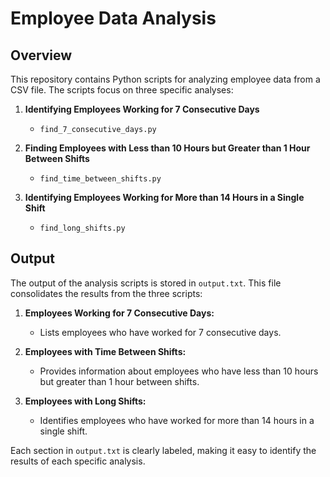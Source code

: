 # Employee Data Analysis

## Overview

This repository contains Python scripts for analyzing employee data from a CSV file. The scripts focus on three specific analyses:

1. **Identifying Employees Working for 7 Consecutive Days**
   - `find_7_consecutive_days.py`

2. **Finding Employees with Less than 10 Hours but Greater than 1 Hour Between Shifts**
   - `find_time_between_shifts.py`

3. **Identifying Employees Working for More than 14 Hours in a Single Shift**
   - `find_long_shifts.py`

## Output

The output of the analysis scripts is stored in `output.txt`. This file consolidates the results from the three scripts:

1. **Employees Working for 7 Consecutive Days:**
   - Lists employees who have worked for 7 consecutive days.

2. **Employees with Time Between Shifts:**
   - Provides information about employees who have less than 10 hours but greater than 1 hour between shifts.

3. **Employees with Long Shifts:**
   - Identifies employees who have worked for more than 14 hours in a single shift.

Each section in `output.txt` is clearly labeled, making it easy to identify the results of each specific analysis.


